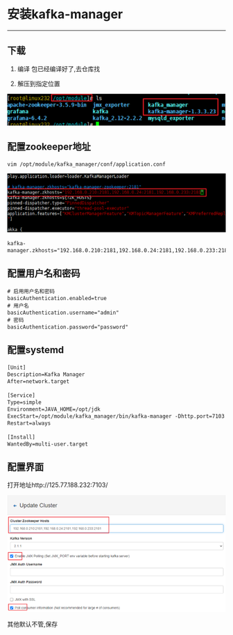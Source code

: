 #   安装kafka-manager

---

##  下载
1.  编译
包已经编译好了,去仓库找

2.  解压到指定位置

![](../images/2021/05/20210507105825.png)

##  配置zookeeper地址

```
vim /opt/module/kafka_manager/conf/application.conf
```

![](../images/2021/05/20210507105845.png)

```
kafka-manager.zkhosts="192.168.0.210:2181,192.168.0.24:2181,192.168.0.233:2181"
```

##  配置用户名和密码

```
# 启用用户名和密码
basicAuthentication.enabled=true
# 用户名
basicAuthentication.username="admin"
# 密码
basicAuthentication.password="password"
```

##  配置systemd
```
[Unit]
Description=Kafka Manager
After=network.target

[Service]
Type=simple
Environment=JAVA_HOME=/opt/jdk
ExecStart=/opt/module/kafka_manager/bin/kafka-manager -Dhttp.port=7103
Restart=always

[Install]
WantedBy=multi-user.target
```

##  配置界面

打开地址http://125.77.188.232:7103/

![](../images/2021/05/20210507105922.png)

其他默认不管,保存
